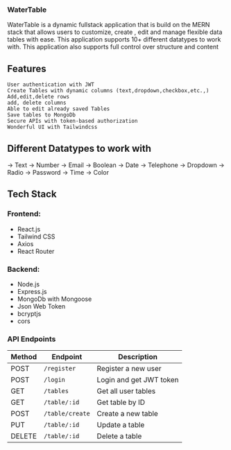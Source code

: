 ### WaterTable

WaterTable is a dynamic fullstack application that is build on the MERN stack that allows users to customize, create , edit and manage flexible data tables with ease. This application supports 10+ different datatypes to work with. This application also supports full control over structure and content

## Features

```
User authentication with JWT
Create Tables with dynamic columns (text,dropdown,checkbox,etc.,)
Add,edit,delete rows
add, delete columns
Able to edit already saved Tables
Save tables to MongoDb
Secure APIs with token-based authorization
Wonderful UI with Tailwindcss
```

## Different Datatypes to work with

-> Text
-> Number
-> Email
-> Boolean
-> Date
-> Telephone
-> Dropdown
-> Radio
-> Password
-> Time
-> Color

## Tech Stack

### Frontend:

- React.js
- Tailwind CSS
- Axios
- React Router

### Backend:

- Node.js
- Express.js
- MongoDb with Mongoose
- Json Web Token
- bcryptjs
- cors

### API Endpoints

| Method | Endpoint        | Description             |
| ------ | --------------- | ----------------------- |
| POST   | `/register`     | Register a new user     |
| POST   | `/login`        | Login and get JWT token |
| GET    | `/tables`       | Get all user tables     |
| GET    | `/table/:id`    | Get table by ID         |
| POST   | `/table/create` | Create a new table      |
| PUT    | `/table/:id`    | Update a table          |
| DELETE | `/table/:id`    | Delete a table          |
